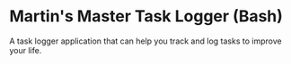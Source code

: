 # Martin's Master Task Logger (Bash)
 A task logger application that can help you track and log tasks to improve your life.
